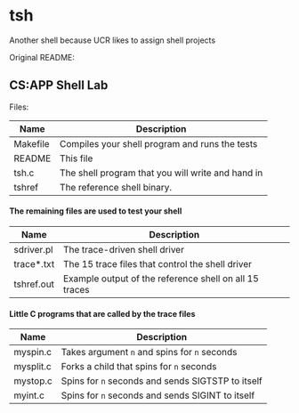 # tsh
Another shell because UCR likes to assign shell projects

Original README:

## CS:APP Shell Lab

Files:

| Name   | Description  |
| ------ | ------------ |
| Makefile | Compiles your shell program and runs the tests |
| README | This file |
| tsh.c | The shell program that you will write and hand in |
| tshref | The reference shell binary. |

#### The remaining files are used to test your shell

| Name        | Description                   |
| ----------- | ----------------------------- |
| sdriver.pl  | The trace-driven shell driver |
| trace\*.txt | The 15 trace files that control the shell driver |
| tshref.out  | Example output of the reference shell on all 15 traces |

#### Little C programs that are called by the trace files

| Name        | Description                   |
| ----------- | ----------------------------- |
| myspin.c    | Takes argument `n` and spins for `n` seconds |
| mysplit.c   | Forks a child that spins for `n` seconds |
| mystop.c    | Spins for `n` seconds and sends SIGTSTP to itself |
| myint.c     | Spins for `n` seconds and sends SIGINT to itself |

